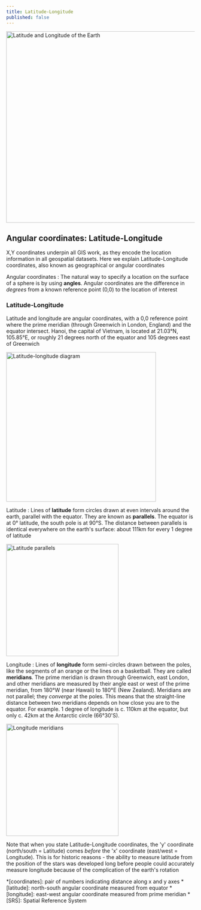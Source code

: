 ```yaml
---
title: Latitude-Longitude
published: false
---
```


<a title="Latitude-Longitude by Djexplo, CC0, via Wikimedia Commons"><img width="512" alt="Latitude and Longitude of the Earth" src="https://upload.wikimedia.org/wikipedia/commons/thumb/6/62/Latitude_and_Longitude_of_the_Earth.svg/512px-Latitude_and_Longitude_of_the_Earth.svg.png"></a>

## Angular coordinates: Latitude-Longitude

X,Y coordinates underpin all GIS work, as they encode the location information in all geospatial datasets.  Here we explain Latitude-Longitude coordinates, also known as geographical or angular coordinates

Angular coordinates
: The natural way to specify a location on the surface of a sphere is by using **angles**.  Angular coordinates are the difference in *degrees* from a known reference point (0,0) to the location of interest


### Latitude-Longitude
Latitude and longitude are angular coordinates, with a 0,0 reference point where the prime meridian (through Greenwich in London, England) and the equator intersect.  Hanoi, the capital of Vietnam, is located at 21.03&#176;N, 105.85&#176;E, or roughly 21 degrees north of the equator and 105 degrees east of Greenwich

<!-- 21°01′42″N 105°51′15″E -->

<a title="Latitude-Longitude by unknown author, Public domain, via Wikimedia Commons"><img width="400" alt="Latitude-longitude diagram" src="https://upload.wikimedia.org/wikipedia/commons/thumb/e/ef/FedStats_Lat_long.svg/256px-FedStats_Lat_long.svg.png"></a>

Latitude
: Lines of **latitude** form circles drawn at even intervals around the earth, parallel with the equator.  They are known as **parallels**.  The equator is at 0&#176; latitude, the south pole is at 90&#176;S. The distance between parallels is identical everywhere on the earth's surface: about 111km for every 1 degree of latitude

<a title="Latitude parallels by Pearson Scott Foresman, Public domain, via Wikimedia Commons"><img width="300" alt="Latitude parallels" src="https://upload.wikimedia.org/wikipedia/commons/thumb/1/13/Latitude_%28PSF%29.png/512px-Latitude_%28PSF%29.png"></a>

Longitude
: Lines of **longitude** form semi-circles drawn between the poles, like the segments of an orange or the lines on a basketball.  They are called **meridians**.  The prime meridian is drawn through Greenwich, east London, and other meridians are measured by their angle east or west of the prime meridian, from 180&#176;W (near Hawaii) to 180&#176;E (New Zealand).  Meridians are not parallel; they *converge* at the poles. This means that the straight-line distance between two meridians depends on how close you are to the equator.  For example. 1 degree of longitude is c. 110km at the equator, but only c. 42km at the Antarctic circle (66&#176;30'S).

<a title="Longitude meridians by Pearson Scott Foresman, Public domain, via Wikimedia Commons" ><img width="300" alt="Longitude meridians" src="https://upload.wikimedia.org/wikipedia/commons/thumb/f/f4/Longitude_%28PSF%29.png/512px-Longitude_%28PSF%29.png"></a>

Note that when you state Latitude-Longitude coordinates, the 'y' coordinate (north/south = Latitude) comes *before* the 'x' coordinate (east/west = Longitude).  This is for historic reasons - the ability to measure latitude from the position of the stars was developed long before people could accurately measure longitude because of the complication of the earth's rotation

<!-- ### H5P quiz
- Use lat-long coordinates to find feature on map - what type of features (click on OSM layer - category in a particular field)
- Give me coordinates of point identified by its attributes (Select by attributes, Zoom to selection)
 -->

*[coordinates]: pair of numbers indicating distance along x and y axes
*[latitude]: north-south angular coordinate measured from equator
*[longitude]: east-west angular coordinate measured from prime meridian
*[SRS]: Spatial Reference System
